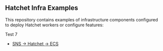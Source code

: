 ## Hatchet Infra Examples

This repository contains examples of infrastructure components configured to deploy Hatchet workers or configure features:

Test 7

- [SNS -> Hatchet -> ECS](./sns-ecs-example/)
